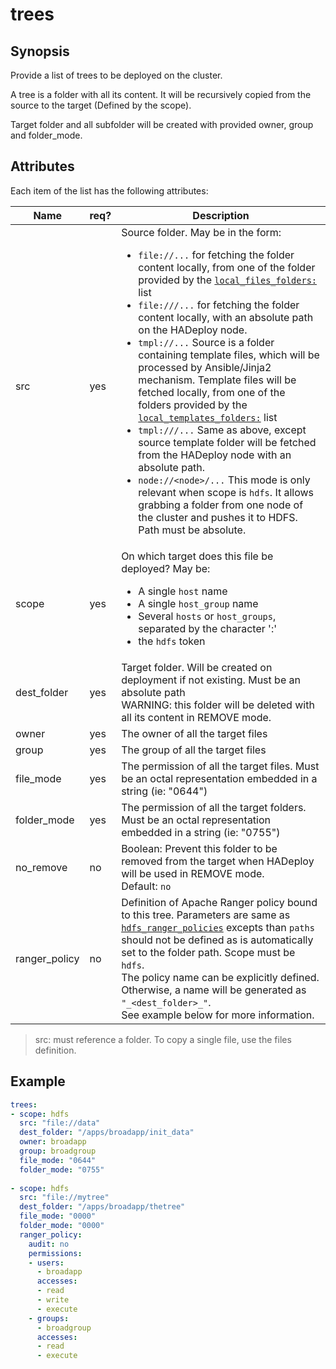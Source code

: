 # trees

## Synopsis

Provide a list of trees to be deployed on the cluster. 

A tree is a folder with all its content. It will be recursively copied from the source to the target (Defined by the scope).

Target folder and all subfolder will be created with provided owner, group and folder_mode.

## Attributes

Each item of the list has the following attributes:

Name | req?	| Description
--- | --- | ---
src|yes|Source folder. May be in the form:<ul><li>`file://...` for fetching the folder content locally, from one of the folder provided by the [`local_files_folders:`](./local_files_folders) list</li><li>`file:///...` for fetching the folder content locally, with an absolute path on the HADeploy node.</li><li>`tmpl://...`  Source is a folder containing template files, which will be processed by Ansible/Jinja2 mechanism. Template files will be fetched locally, from one of the folders provided by the [`local_templates_folders:`](./local_templates_folders) list</li><li>`tmpl:///...` Same as above, except source template folder will be fetched from the HADeploy node with an absolute path.</li><li>`node://<node>/...` This mode is only relevant when scope is `hdfs`. It allows grabbing a folder from one node of the cluster and pushes it to HDFS. Path must be absolute.</li></ul>
scope|yes|On which target does this file be deployed? May be:<ul><li>A single `host` name</li><li>A single `host_group` name</li><li>Several `hosts` or `host_groups`, separated by the character ':'</li><li>the `hdfs` token</li></ul>
dest_folder|yes|Target folder. Will be created on deployment if not existing. Must be an absolute path<br>WARNING: this folder will be deleted with all its content in REMOVE mode.
owner|yes|The owner of all the target files
group|yes|The group of all the target files
file_mode|yes|The permission of all the target files. Must be an octal representation embedded in a string (ie: "0644")
folder_mode|yes|The permission of all the target folders. Must be an octal representation embedded in a string (ie: "0755")
no_remove|no|Boolean: Prevent this folder to be removed from the target when HADeploy will be used in REMOVE mode.<br>Default: `no`
ranger_policy|no|Definition of Apache Ranger policy bound to this tree. Parameters are same as [`hdfs_ranger_policies`](../ranger/hdfs_ranger_policies) excepts than `paths` should not be defined as is automatically set to the folder path. Scope must be `hdfs`.<br>The policy name can be explicitly defined. Otherwise, a name will be generated as `"_<dest_folder>_"`.<br>See example below for more information.

> src: must reference a folder. To copy a single file, use the files definition.

## Example
```yaml
trees:
- scope: hdfs
  src: "file://data"
  dest_folder: "/apps/broadapp/init_data"
  owner: broadapp
  group: broadgroup
  file_mode: "0644"
  folder_mode: "0755"
 
- scope: hdfs
  src: "file://mytree"
  dest_folder: "/apps/broadapp/thetree"
  file_mode: "0000"
  folder_mode: "0000"
  ranger_policy:
    audit: no
    permissions:
    - users:
      - broadapp
      accesses:
      - read
      - write
      - execute
    - groups:
      - broadgroup
      accesses:
      - read
      - execute
```
  

